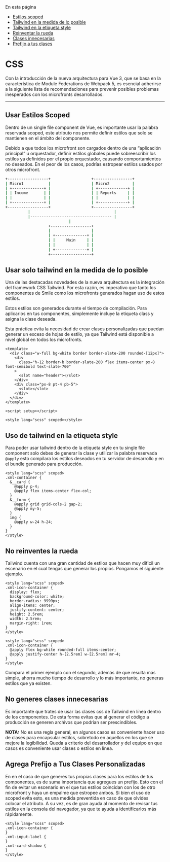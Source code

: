 <div class="sidebar-r-doc">
  <div>En esta página</div>
  <ul>
    <li><a href="#usar-estilos-scoped">Estilos scoped</a></li>
    <li><a href="#usar-solo-tailwind-en-la-medida-de-lo-posible">Tailwind en la medida de lo posible</a></li>
    <li><a href="#uso-de-tailwind-en-la-etiqueta-style">Tailwind en la etiqueta style</a></li>
    <li><a href="#no-reinventes-la-rueda">Reinventar la rueda</a></li>
    <li><a href="#no-generes-clases-innecesarias">Clases innecesarias</a></li>
    <li><a href="#agrega-prefijo-a-tus-clases-personalizadas">Prefijo a tus clases</a></li>
  </ul>
</div>

# CSS

<div class="card-title">
Con la introducción de la nueva arquitectura para Vue 3, que se basa en la característica de Module Federations de Webpack 5, es esencial adherirse a la siguiente lista de recomendaciones para prevenir posibles problemas inesperados con los microfronts desarrollados.
</div>

---

## Usar Estilos Scoped

Dentro de un single file component de Vue, es importante usar la palabra reservada scoped, este atributo nos permite definir estilos que solo se mantienen en el ámbito del componente.

Debido a que todos los microfront son cargados dentro de una “aplicación principal” u orquestador, definir estilos globales puede sobreescribir los estilos ya definidos por el propio orquestador, causando comportamientos no deseados. En el peor de los casos, podrías estropear estilos usados por otros microfront.

```bash
+------------------+                  +-----------------+
| Micro1           |                  | Micro2          |
| +--------------+ |                  | +-------------+ |
| | Income       | |                  | | Reports     | |
| |              | |                  | |             | |
| +--------------+ |                  | +-------------+ |
+------------------+                  +-----------------+
          |                                     |
          |------------------------------------ |
                            |
                   +------------------+
                   |                  |
                   | +--------------+ |
                   | |     Main     | |
                   | |              | |
                   | +--------------+ |
                   +------------------+
```

## Usar solo tailwind en la medida de lo posible

Una de las destacadas novedades de la nueva arquitectura es la integración del framework CSS Tailwind. Por esta razón, es imperativo que tanto los componentes de Smile como los microfronts generados hagan uso de estos estilos.

Estos estilos son generados durante el tiempo de compilación. Para aplicarlos en tus componentes, simplemente incluye la etiqueta class y asigna la clase deseada.

Esta práctica evita la necesidad de crear clases personalizadas que puedan generar un exceso de hojas de estilo, ya que Tailwind está disponible a nivel global en todos los microfronts.

```vue
<template>
  <div class="w-full bg-white border border-slate-200 rounded-[12px]">
    <div
      class="h-12 border-b border-slate-200 flex items-center px-8 font-semibold text-slate-700"
    >
      <slot name="header"></slot>
    </div>
    <div class="px-8 pt-4 pb-5">
      <slot></slot>
    </div>
  </div>
</template>

<script setup></script>

<style lang="scss" scoped></style>
```

## Uso de tailwind en la etiqueta style

Para poder usar tailwind dentro de la etiqueta style en tu single file component solo debes de generar la clase y utilizar la palabra reservada `@apply` esto compilara los estilos deseados en tu servidor de desarrollo y en el bundle generado para producción.

```vue
<style lang="scss" scoped>
.xml-container {
  &__card {
    @apply p-4;
    @apply flex items-center flex-col;
  }
  &__form {
    @apply grid grid-cols-2 gap-2;
    @apply my-5;
  }
  img {
    @apply w-24 h-24;
  }
}
</style>
```

## No reinventes la rueda

Tailwind cuenta con una gran cantidad de estilos que hacen muy díficil un escenario en el cual tengas que generar los propios. Pongamos el siguiente ejemplo.

```vue
<style lang="scss" scoped>
.xml-icon-container {
  display: flex;
  background-color: white;
  border-radius: 9999px;
  align-items: center;
  justify-content: center;
  height: 2.5rem;
  width: 2.5rem;
  margin-right: 1rem;
}
</style>
```

```vue
<style lang="scss" scoped>
.xml-icon-container {
  @apply flex bg-white rounded-full items-center;
  @apply justify-center h-[2.5rem] w-[2.5rem] mr-4;
}
</style>
```

Compara el primer ejemplo con el segundo, además de que resulta más simple, ahorra mucho tiempo de desarrollo y lo más importante, no generas estilos que ya existen.

## No generes clases innecesarias

Es importante que trates de usar las clases css de Tailwind en línea dentro de los componentes. De esta forma evitas que al generar el código a producción se generen archivos que podrían ser prescindibles.

<div class="card-warn">
  <strong>NOTA:</strong> No es una regla general, en algunos casos es conveniente hacer uso de clases para encapsular estilos, sobretodo en aquellos en los que se mejore la legibilidad. Queda a criterio del desarrollador y del equipo en que casos es conveniente usar clases o estilos en línea.
</div>

## Agrega Prefijo a Tus Clases Personalizadas

En en el caso de que generes tus propias clases para los estilos de tus componentes, es de suma importancia que agregues un prefijo. Esto con el fin de evitar un escenario en el que tus estilos coincidan con los de otro microfront y haya un empalme que estropee ambos. Si bien el uso de scoped evita esto, es una medida preventida en caso de que olvides colocar el atributo. A su vez, es de gran ayuda al momento de revisar tus estilos en la consola del navegador, ya que te ayuda a identificarlos más rápidamente.

```vue
<style lang="scss" scoped>
.xml-icon-container {
}
.xml-input-label {
}
.xml-card-shadow {
}
</style>
```
